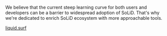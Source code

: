 We believe that the current steep learning curve for both users and developers can be a barrier to widespread adoption of SoLiD. That's why we're dedicated to enrich SoLiD ecosystem with more approachable tools.

[liquid.surf](https://liquid.surf)
